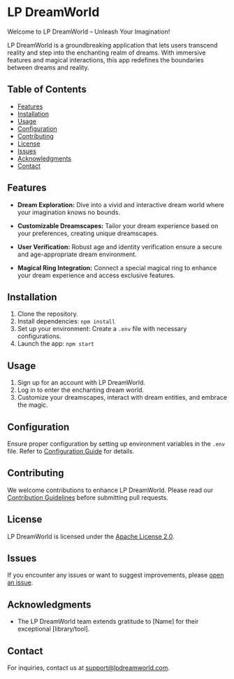 # LP DreamWorld

Welcome to LP DreamWorld – Unleash Your Imagination!

LP DreamWorld is a groundbreaking application that lets users transcend reality and step into the enchanting realm of dreams. With immersive features and magical interactions, this app redefines the boundaries between dreams and reality.

## Table of Contents

- [Features](#features)
- [Installation](#installation)
- [Usage](#usage)
- [Configuration](#configuration)
- [Contributing](#contributing)
- [License](#license)
- [Issues](#issues)
- [Acknowledgments](#acknowledgments)
- [Contact](#contact)

## Features

- **Dream Exploration:** Dive into a vivid and interactive dream world where your imagination knows no bounds.

- **Customizable Dreamscapes:** Tailor your dream experience based on your preferences, creating unique dreamscapes.

- **User Verification:** Robust age and identity verification ensure a secure and age-appropriate dream environment.

- **Magical Ring Integration:** Connect a special magical ring to enhance your dream experience and access exclusive features.

## Installation

1. Clone the repository.
2. Install dependencies: `npm install`
3. Set up your environment: Create a `.env` file with necessary configurations.
4. Launch the app: `npm start`

## Usage

1. Sign up for an account with LP DreamWorld.
2. Log in to enter the enchanting dream world.
3. Customize your dreamscapes, interact with dream entities, and embrace the magic.

## Configuration

Ensure proper configuration by setting up environment variables in the `.env` file. Refer to [Configuration Guide](docs/configuration.md) for details.

## Contributing

We welcome contributions to enhance LP DreamWorld. Please read our [Contribution Guidelines](CONTRIBUTING.md) before submitting pull requests.

## License

LP DreamWorld is licensed under the [Apache License 2.0](LICENSE).

## Issues

If you encounter any issues or want to suggest improvements, please [open an issue](https://github.com/yourusername/lp-dreamworld/issues).

## Acknowledgments

- The LP DreamWorld team extends gratitude to [Name] for their exceptional [library/tool].

## Contact

For inquiries, contact us at support@lpdreamworld.com.
